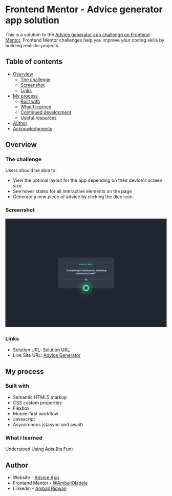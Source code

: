 # Frontend Mentor - Advice generator app solution

This is a solution to the [Advice generator app challenge on Frontend Mentor](https://www.frontendmentor.io/challenges/advice-generator-app-QdUG-13db). Frontend Mentor challenges help you improve your coding skills by building realistic projects.

## Table of contents

- [Overview](#overview)
  - [The challenge](#the-challenge)
  - [Screenshot](#screenshot)
  - [Links](#links)
- [My process](#my-process)
  - [Built with](#built-with)
  - [What I learned](#what-i-learned)
  - [Continued development](#continued-development)
  - [Useful resources](#useful-resources)
- [Author](#author)
- [Acknowledgments](#acknowledgments)

## Overview

### The challenge

Users should be able to:

- View the optimal layout for the app depending on their device's screen size
- See hover states for all interactive elements on the page
- Generate a new piece of advice by clicking the dice icon

### Screenshot

![](./screenshot/desktop-preview.png)

### Links

- Solution URL: [Solution URL](https://www.frontendmentor.io/challenges/advice-generator-app-QdUG-13db/solutions/new)
- Live Site URL: [Advice Generator](https://fradvice-generator.netlify.app/)

## My process

### Built with

- Semantic HTML5 markup
- CSS custom properties
- Flexbox
- Mobile-first workflow
- Javascript 
- Asyncronous js(async and await)

### What I learned

Understood Using Apis (Its Fun)

## Author

- Website - [Advice App](https://fradvice-generator.netlify.app/)
- Frontend Mentor - [@AmbaliOladele](https://www.frontendmentor.io/profile/AmbaliOladele)
- Linkedin - [Ambali Ridwan](https://www.linkedin.com/in/ambali-ridwan-936065228/)
